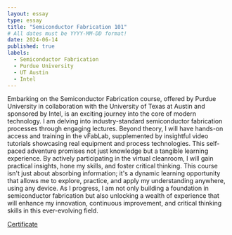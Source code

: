 ```yaml
---
layout: essay
type: essay
title: "Semiconductor Fabrication 101"
# All dates must be YYYY-MM-DD format!
date: 2024-06-14
published: true
labels:
  - Semiconductor Fabrication
  - Purdue University
  - UT Austin
  - Intel
---
```



Embarking on the Semiconductor Fabrication course, offered by Purdue University in collaboration with the University of Texas at Austin and sponsored by Intel, is an exciting journey into the core of modern technology. I am delving into industry-standard semiconductor fabrication processes through engaging lectures. Beyond theory, I will have hands-on access and training in the vFabLab, supplemented by insightful video tutorials showcasing real equipment and process technologies. This self-paced adventure promises not just knowledge but a tangible learning experience. By actively participating in the virtual cleanroom, I will gain practical insights, hone my skills, and foster critical thinking. This course isn't just about absorbing information; it's a dynamic learning opportunity that allows me to explore, practice, and apply my understanding anywhere, using any device. As I progress, I am not only building a foundation in semiconductor fabrication but also unlocking a wealth of experience that will enhance my innovation, continuous improvement, and critical thinking skills in this ever-evolving field.

<a href="semifab.pdf">Certificate</a>



